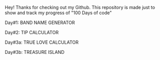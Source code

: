 Hey! Thanks for checking out my Github. This repository is made just to show and track my progress of "100 Days of code"

Day#1: BAND NAME GENERATOR

Day#2: TIP CALCULATOR

Day#3a: TRUE LOVE CALCULATOR

Day#3b: TREASURE ISLAND

